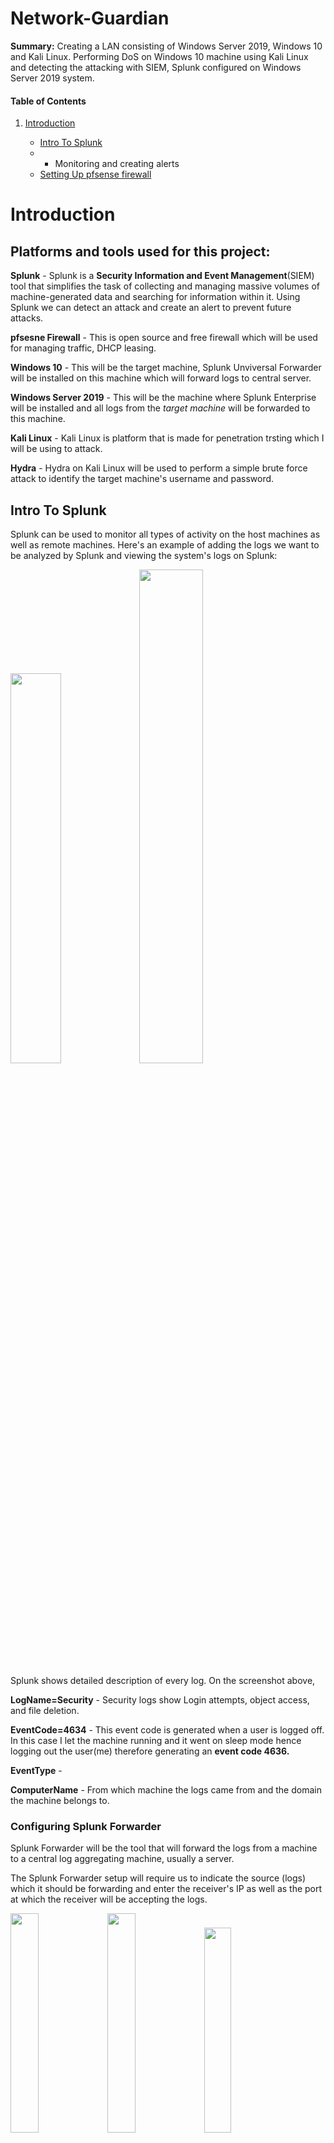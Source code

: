 # Network-Guardian
**Summary:** Creating a LAN consisting of Windows Server 2019, Windows 10 and Kali Linux. Performing DoS on Windows 10 machine using Kali Linux and detecting the attacking with SIEM, Splunk configured on Windows Server 2019 system. 

#### Table of Contents

1. [Introduction](#introduction)

   - [Intro To Splunk](#intro-to-splunk)
   - - Monitoring and creating alerts
   - [Setting Up pfsense firewall](#setting-up-pfsense-firewall)


# Introduction

## Platforms and tools used for this project:

**Splunk** - Splunk is a **Security Information and Event Management**(SIEM) tool that simplifies the task of collecting and managing massive volumes of machine-generated data and searching for information within it. Using Splunk we can detect an attack and create an alert to prevent future attacks.

**pfsesne Firewall** - This is open source and free firewall which will be used for managing traffic, DHCP leasing.

**Windows 10** - This will be the target machine, Splunk Unviversal Forwarder will be installed on this machine which will forward logs to central server.

**Windows Server 2019** - This will be the machine where Splunk Enterprise will be installed and all logs from the *target machine* will be forwarded to this machine.

**Kali Linux** - Kali Linux is platform that is made for penetration trsting which I will be using to attack.

**Hydra** - Hydra on Kali Linux will be used to perform a simple brute force attack to identify the target machine's username and password. 

## Intro To Splunk

Splunk can be used to monitor all types of activity on the host machines as well as remote machines. Here's an example of adding the logs we want to be analyzed by Splunk and viewing the system's logs on Splunk:

<img src="https://github.com/PaviKotees/Network-Guardian/assets/154454339/144d0ed5-acbc-43e5-a07b-b78cb6dbcfe7" height="40%" width="40%"/> <img src="https://github.com/PaviKotees/Network-Guardian/assets/154454339/3a47fa18-a756-48a2-9408-b5de73a0422d" height="45%" width="45%"/>

Splunk shows detailed description of every log. On the screenshot above,

**LogName=Security** - Security logs show Login attempts, object access, and file deletion. 

**EventCode=4634** - This event code is generated when a user is logged off. In this case I let the machine running and it went on sleep mode hence logging out the user(me) therefore generating an **event code 4636.**

**EventType** - 

**ComputerName** - From which machine the logs came from and the domain the machine belongs to.

### **Configuring Splunk Forwarder**

Splunk Forwarder will be the tool that will forward the logs from a machine to a central log aggregating machine, usually a server. 

The Splunk Forwarder setup will require us to indicate the source (logs) which it should be forwarding and enter the receiver's IP as well as the port at which the receiver will be accepting the logs. 

<img src="https://github.com/PaviKotees/Malware-Analysis/assets/154454339/37e2c183-b1ca-4409-8471-a5516061947a" height="30%" width="30%"/> <img src="https://github.com/PaviKotees/Malware-Analysis/assets/154454339/7e014f31-9ddc-43fd-a18d-9d189885f27e" height="30%" width="30%"/> <img src="https://github.com/PaviKotees/Malware-Analysis/assets/154454339/755585cc-8bb4-46a0-88a2-d4c5cb0e9380" height="29%" width="29%"/>

Very important to configure the receiving port on the server's Splunk which will be our central repository.

<img src="https://github.com/PaviKotees/Network-Guardian/assets/154454339/01c0d6f7-4206-45b3-85a2-eec7c6d100be" height="30%" width="30%"/>

## Setting Up pfsense Firewall

After downloading [pfsense firewall](https://www.pfsense.org/download/). Set up the firewall with the number of interfaces required depending on the number of systems it will be connected to. 

<img src="https://github.com/PaviKotees/Network-Guardian/assets/154454339/11ca0a99-d575-410c-9127-1a121e479e95" height="30%" width="30%"/> 

Configure adapter em1 with an IP and set it up for DHCP leasing. Confiure rest of the adapters with an IP except one adapter which will act as a span port.

<img src="https://github.com/PaviKotees/Network-Guardian/assets/154454339/00bce584-dca6-43eb-a301-9f1c8c62e0e9" height="30%" width="30%"/> 

Installed Kali Linux on another machine which will be the attack machine and can be used to finish setting up the pfsense firewall.

Enter the firewall's IP in the browser and we will directed to the firewall's login page.

<img src="https://github.com/PaviKotees/Network-Guardian/assets/154454339/a0a58fba-ddbc-4803-b3d1-bb0f44419055" height="30%" width="30%"/> <img src="https://github.com/PaviKotees/Network-Guardian/assets/154454339/ba8f4d11-fc84-4cc7-9aa2-b02e3cc6dc61" height="30%" width="30%"/>

**I will be adding to this lab from time to time.**
